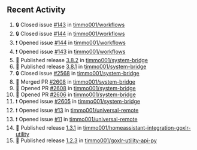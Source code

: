 ## Recent Activity

<!--START_SECTION:activity-->
1. 🔒 Closed issue [#143](https://github.com/timmo001/workflows/issues/143) in [timmo001/workflows](https://github.com/timmo001/workflows)
2. 🔒 Closed issue [#144](https://github.com/timmo001/workflows/issues/144) in [timmo001/workflows](https://github.com/timmo001/workflows)
3. ❗ Opened issue [#144](https://github.com/timmo001/workflows/issues/144) in [timmo001/workflows](https://github.com/timmo001/workflows)
4. ❗ Opened issue [#143](https://github.com/timmo001/workflows/issues/143) in [timmo001/workflows](https://github.com/timmo001/workflows)
5. 🚀 Published release [3.8.2](https://github.com/3.8.2) in [timmo001/system-bridge](https://github.com/timmo001/system-bridge)
6. 🚀 Published release [3.8.1](https://github.com/3.8.1) in [timmo001/system-bridge](https://github.com/timmo001/system-bridge)
7. 🔒 Closed issue [#2568](https://github.com/timmo001/system-bridge/issues/2568) in [timmo001/system-bridge](https://github.com/timmo001/system-bridge)
8. 🎉 Merged PR [#2608](https://github.com/timmo001/system-bridge/pull/2608) in [timmo001/system-bridge](https://github.com/timmo001/system-bridge)
9. 💪 Opened PR [#2608](https://github.com/timmo001/system-bridge/pull/2608) in [timmo001/system-bridge](https://github.com/timmo001/system-bridge)
10. 💪 Opened PR [#2606](https://github.com/timmo001/system-bridge/pull/2606) in [timmo001/system-bridge](https://github.com/timmo001/system-bridge)
11. ❗ Opened issue [#2605](https://github.com/timmo001/system-bridge/issues/2605) in [timmo001/system-bridge](https://github.com/timmo001/system-bridge)
12. ❗ Opened issue [#13](https://github.com/timmo001/universal-remote/issues/13) in [timmo001/universal-remote](https://github.com/timmo001/universal-remote)
13. ❗ Opened issue [#11](https://github.com/timmo001/universal-remote/issues/11) in [timmo001/universal-remote](https://github.com/timmo001/universal-remote)
14. 🚀 Published release [1.3.1](https://github.com/1.3.1) in [timmo001/homeassistant-integration-goxlr-utility](https://github.com/timmo001/homeassistant-integration-goxlr-utility)
15. 🚀 Published release [1.2.3](https://github.com/1.2.3) in [timmo001/goxlr-utility-api-py](https://github.com/timmo001/goxlr-utility-api-py)
<!--END_SECTION:activity-->
